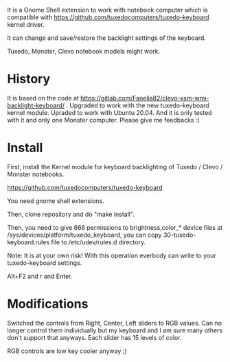 It is a Gnome Shell extension to work with notebook computer which is compatible with https://github.com/tuxedocomputers/tuxedo-keyboard kernel driver. 

It can change and save/restore the backlight settings of the keyboard.

Tuxedo, Monster, Clevo notebook models might work.


# History

It is based on the code at https://gitlab.com/Fanelia82/clevo-xsm-wmi-backlight-keyboard/ .
Upgraded to work with the new tuxedo-keyboard kernel module.
Upraded to work with Ubuntu 20.04. And it is only tested with it and only one Monster computer. Please give me feedbacks :)  

# Install 

First, install the Kernel module for keyboard backlighting of Tuxedo / Clevo / Monster notebooks.

https://github.com/tuxedocomputers/tuxedo-keyboard


You need gnome shell extensions.

Then, clone repository and do "make install". 

Then, you need to give 666 permissions to brightness,color_* device files at /sys/devices/platform/tuxedo_keyboard, you can copy 30-tuxedo-keyboard.rules file to /etc/udev/rules.d directory. 

Note: It is at your own risk! With this operation everbody can write to your tuxedo-keyboard settings.

Alt+F2 and r and Enter.

# Modifications

Switched the controls from Right, Center, Left sliders to RGB values. Can no longer control them individually but my keyboard and I am sure many others don't support that anyways. Each slider has 15 levels of color.

RGB controls are low key cooler anyway ;)
